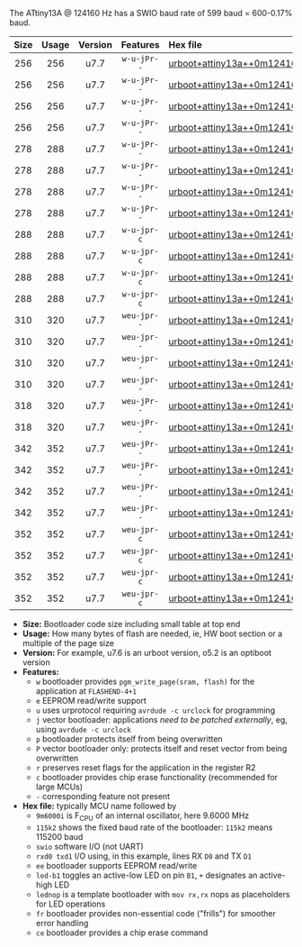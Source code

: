 The ATtiny13A @ 124160 Hz has a SWIO baud rate of 599 baud = 600-0.17% baud.

|Size|Usage|Version|Features|Hex file|
|:-:|:-:|:-:|:-:|:--|
|256|256|u7.7|`w-u-jPr--`|[urboot+attiny13a++0m124160i++++0k6_swio_rxb0_txb1_led+b2.hex](https://raw.githubusercontent.com/stefanrueger/urboot.hex/main/mcus/attiny13a/internal_oscillator/fint++0m124160_Hz/br++++0k6_bps/urboot+attiny13a++0m124160i++++0k6_swio_rxb0_txb1_led+b2.hex)|
|256|256|u7.7|`w-u-jPr--`|[urboot+attiny13a++0m124160i++++0k6_swio_rxb0_txb1_lednop.hex](https://raw.githubusercontent.com/stefanrueger/urboot.hex/main/mcus/attiny13a/internal_oscillator/fint++0m124160_Hz/br++++0k6_bps/urboot+attiny13a++0m124160i++++0k6_swio_rxb0_txb1_lednop.hex)|
|256|256|u7.7|`w-u-jPr--`|[urboot+attiny13a++0m124160i++++0k6_swio_rxb1_txb0_led+b2.hex](https://raw.githubusercontent.com/stefanrueger/urboot.hex/main/mcus/attiny13a/internal_oscillator/fint++0m124160_Hz/br++++0k6_bps/urboot+attiny13a++0m124160i++++0k6_swio_rxb1_txb0_led+b2.hex)|
|256|256|u7.7|`w-u-jPr--`|[urboot+attiny13a++0m124160i++++0k6_swio_rxb1_txb0_lednop.hex](https://raw.githubusercontent.com/stefanrueger/urboot.hex/main/mcus/attiny13a/internal_oscillator/fint++0m124160_Hz/br++++0k6_bps/urboot+attiny13a++0m124160i++++0k6_swio_rxb1_txb0_lednop.hex)|
|278|288|u7.7|`w-u-jPr--`|[urboot+attiny13a++0m124160i++++0k6_swio_rxb0_txb1_led+b2_fr.hex](https://raw.githubusercontent.com/stefanrueger/urboot.hex/main/mcus/attiny13a/internal_oscillator/fint++0m124160_Hz/br++++0k6_bps/urboot+attiny13a++0m124160i++++0k6_swio_rxb0_txb1_led+b2_fr.hex)|
|278|288|u7.7|`w-u-jPr--`|[urboot+attiny13a++0m124160i++++0k6_swio_rxb0_txb1_lednop_fr.hex](https://raw.githubusercontent.com/stefanrueger/urboot.hex/main/mcus/attiny13a/internal_oscillator/fint++0m124160_Hz/br++++0k6_bps/urboot+attiny13a++0m124160i++++0k6_swio_rxb0_txb1_lednop_fr.hex)|
|278|288|u7.7|`w-u-jPr--`|[urboot+attiny13a++0m124160i++++0k6_swio_rxb1_txb0_led+b2_fr.hex](https://raw.githubusercontent.com/stefanrueger/urboot.hex/main/mcus/attiny13a/internal_oscillator/fint++0m124160_Hz/br++++0k6_bps/urboot+attiny13a++0m124160i++++0k6_swio_rxb1_txb0_led+b2_fr.hex)|
|278|288|u7.7|`w-u-jPr--`|[urboot+attiny13a++0m124160i++++0k6_swio_rxb1_txb0_lednop_fr.hex](https://raw.githubusercontent.com/stefanrueger/urboot.hex/main/mcus/attiny13a/internal_oscillator/fint++0m124160_Hz/br++++0k6_bps/urboot+attiny13a++0m124160i++++0k6_swio_rxb1_txb0_lednop_fr.hex)|
|288|288|u7.7|`w-u-jpr-c`|[urboot+attiny13a++0m124160i++++0k6_swio_rxb0_txb1_led+b2_fr_ce.hex](https://raw.githubusercontent.com/stefanrueger/urboot.hex/main/mcus/attiny13a/internal_oscillator/fint++0m124160_Hz/br++++0k6_bps/urboot+attiny13a++0m124160i++++0k6_swio_rxb0_txb1_led+b2_fr_ce.hex)|
|288|288|u7.7|`w-u-jpr-c`|[urboot+attiny13a++0m124160i++++0k6_swio_rxb0_txb1_lednop_fr_ce.hex](https://raw.githubusercontent.com/stefanrueger/urboot.hex/main/mcus/attiny13a/internal_oscillator/fint++0m124160_Hz/br++++0k6_bps/urboot+attiny13a++0m124160i++++0k6_swio_rxb0_txb1_lednop_fr_ce.hex)|
|288|288|u7.7|`w-u-jpr-c`|[urboot+attiny13a++0m124160i++++0k6_swio_rxb1_txb0_led+b2_fr_ce.hex](https://raw.githubusercontent.com/stefanrueger/urboot.hex/main/mcus/attiny13a/internal_oscillator/fint++0m124160_Hz/br++++0k6_bps/urboot+attiny13a++0m124160i++++0k6_swio_rxb1_txb0_led+b2_fr_ce.hex)|
|288|288|u7.7|`w-u-jpr-c`|[urboot+attiny13a++0m124160i++++0k6_swio_rxb1_txb0_lednop_fr_ce.hex](https://raw.githubusercontent.com/stefanrueger/urboot.hex/main/mcus/attiny13a/internal_oscillator/fint++0m124160_Hz/br++++0k6_bps/urboot+attiny13a++0m124160i++++0k6_swio_rxb1_txb0_lednop_fr_ce.hex)|
|310|320|u7.7|`weu-jpr--`|[urboot+attiny13a++0m124160i++++0k6_swio_rxb0_txb1_ee_led+b2.hex](https://raw.githubusercontent.com/stefanrueger/urboot.hex/main/mcus/attiny13a/internal_oscillator/fint++0m124160_Hz/br++++0k6_bps/urboot+attiny13a++0m124160i++++0k6_swio_rxb0_txb1_ee_led+b2.hex)|
|310|320|u7.7|`weu-jpr--`|[urboot+attiny13a++0m124160i++++0k6_swio_rxb0_txb1_ee_lednop.hex](https://raw.githubusercontent.com/stefanrueger/urboot.hex/main/mcus/attiny13a/internal_oscillator/fint++0m124160_Hz/br++++0k6_bps/urboot+attiny13a++0m124160i++++0k6_swio_rxb0_txb1_ee_lednop.hex)|
|310|320|u7.7|`weu-jpr--`|[urboot+attiny13a++0m124160i++++0k6_swio_rxb1_txb0_ee_led+b2.hex](https://raw.githubusercontent.com/stefanrueger/urboot.hex/main/mcus/attiny13a/internal_oscillator/fint++0m124160_Hz/br++++0k6_bps/urboot+attiny13a++0m124160i++++0k6_swio_rxb1_txb0_ee_led+b2.hex)|
|310|320|u7.7|`weu-jpr--`|[urboot+attiny13a++0m124160i++++0k6_swio_rxb1_txb0_ee_lednop.hex](https://raw.githubusercontent.com/stefanrueger/urboot.hex/main/mcus/attiny13a/internal_oscillator/fint++0m124160_Hz/br++++0k6_bps/urboot+attiny13a++0m124160i++++0k6_swio_rxb1_txb0_ee_lednop.hex)|
|318|320|u7.7|`weu-jPr--`|[urboot+attiny13a++0m124160i++++0k6_swio_rxb0_txb1_ee.hex](https://raw.githubusercontent.com/stefanrueger/urboot.hex/main/mcus/attiny13a/internal_oscillator/fint++0m124160_Hz/br++++0k6_bps/urboot+attiny13a++0m124160i++++0k6_swio_rxb0_txb1_ee.hex)|
|318|320|u7.7|`weu-jPr--`|[urboot+attiny13a++0m124160i++++0k6_swio_rxb1_txb0_ee.hex](https://raw.githubusercontent.com/stefanrueger/urboot.hex/main/mcus/attiny13a/internal_oscillator/fint++0m124160_Hz/br++++0k6_bps/urboot+attiny13a++0m124160i++++0k6_swio_rxb1_txb0_ee.hex)|
|342|352|u7.7|`weu-jPr--`|[urboot+attiny13a++0m124160i++++0k6_swio_rxb0_txb1_ee_led+b2_fr.hex](https://raw.githubusercontent.com/stefanrueger/urboot.hex/main/mcus/attiny13a/internal_oscillator/fint++0m124160_Hz/br++++0k6_bps/urboot+attiny13a++0m124160i++++0k6_swio_rxb0_txb1_ee_led+b2_fr.hex)|
|342|352|u7.7|`weu-jPr--`|[urboot+attiny13a++0m124160i++++0k6_swio_rxb0_txb1_ee_lednop_fr.hex](https://raw.githubusercontent.com/stefanrueger/urboot.hex/main/mcus/attiny13a/internal_oscillator/fint++0m124160_Hz/br++++0k6_bps/urboot+attiny13a++0m124160i++++0k6_swio_rxb0_txb1_ee_lednop_fr.hex)|
|342|352|u7.7|`weu-jPr--`|[urboot+attiny13a++0m124160i++++0k6_swio_rxb1_txb0_ee_led+b2_fr.hex](https://raw.githubusercontent.com/stefanrueger/urboot.hex/main/mcus/attiny13a/internal_oscillator/fint++0m124160_Hz/br++++0k6_bps/urboot+attiny13a++0m124160i++++0k6_swio_rxb1_txb0_ee_led+b2_fr.hex)|
|342|352|u7.7|`weu-jPr--`|[urboot+attiny13a++0m124160i++++0k6_swio_rxb1_txb0_ee_lednop_fr.hex](https://raw.githubusercontent.com/stefanrueger/urboot.hex/main/mcus/attiny13a/internal_oscillator/fint++0m124160_Hz/br++++0k6_bps/urboot+attiny13a++0m124160i++++0k6_swio_rxb1_txb0_ee_lednop_fr.hex)|
|352|352|u7.7|`weu-jpr-c`|[urboot+attiny13a++0m124160i++++0k6_swio_rxb0_txb1_ee_led+b2_fr_ce.hex](https://raw.githubusercontent.com/stefanrueger/urboot.hex/main/mcus/attiny13a/internal_oscillator/fint++0m124160_Hz/br++++0k6_bps/urboot+attiny13a++0m124160i++++0k6_swio_rxb0_txb1_ee_led+b2_fr_ce.hex)|
|352|352|u7.7|`weu-jpr-c`|[urboot+attiny13a++0m124160i++++0k6_swio_rxb0_txb1_ee_lednop_fr_ce.hex](https://raw.githubusercontent.com/stefanrueger/urboot.hex/main/mcus/attiny13a/internal_oscillator/fint++0m124160_Hz/br++++0k6_bps/urboot+attiny13a++0m124160i++++0k6_swio_rxb0_txb1_ee_lednop_fr_ce.hex)|
|352|352|u7.7|`weu-jpr-c`|[urboot+attiny13a++0m124160i++++0k6_swio_rxb1_txb0_ee_led+b2_fr_ce.hex](https://raw.githubusercontent.com/stefanrueger/urboot.hex/main/mcus/attiny13a/internal_oscillator/fint++0m124160_Hz/br++++0k6_bps/urboot+attiny13a++0m124160i++++0k6_swio_rxb1_txb0_ee_led+b2_fr_ce.hex)|
|352|352|u7.7|`weu-jpr-c`|[urboot+attiny13a++0m124160i++++0k6_swio_rxb1_txb0_ee_lednop_fr_ce.hex](https://raw.githubusercontent.com/stefanrueger/urboot.hex/main/mcus/attiny13a/internal_oscillator/fint++0m124160_Hz/br++++0k6_bps/urboot+attiny13a++0m124160i++++0k6_swio_rxb1_txb0_ee_lednop_fr_ce.hex)|

- **Size:** Bootloader code size including small table at top end
- **Usage:** How many bytes of flash are needed, ie, HW boot section or a multiple of the page size
- **Version:** For example, u7.6 is an urboot version, o5.2 is an optiboot version
- **Features:**
  + `w` bootloader provides `pgm_write_page(sram, flash)` for the application at `FLASHEND-4+1`
  + `e` EEPROM read/write support
  + `u` uses urprotocol requiring `avrdude -c urclock` for programming
  + `j` vector bootloader: applications *need to be patched externally*, eg, using `avrdude -c urclock`
  + `p` bootloader protects itself from being overwritten
  + `P` vector bootloader only: protects itself and reset vector from being overwritten
  + `r` preserves reset flags for the application in the register R2
  + `c` bootloader provides chip erase functionality (recommended for large MCUs)
  + `-` corresponding feature not present
- **Hex file:** typically MCU name followed by
  + `9m6000i` is F<sub>CPU</sub> of an internal oscillator, here 9.6000 MHz
  + `115k2` shows the fixed baud rate of the bootloader: `115k2` means 115200 baud
  + `swio` software I/O (not UART)
  + `rxd0 txd1` I/O using, in this example, lines RX `D0` and TX `D1`
  + `ee` bootloader supports EEPROM read/write
  + `led-b1` toggles an active-low LED on pin `B1`, `+` designates an active-high LED
  + `lednop` is a template bootloader with `mov rx,rx` nops as placeholders for LED operations
  + `fr` bootloader provides non-essential code ("frills") for smoother error handling
  + `ce` bootloader provides a chip erase command
